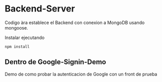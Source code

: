 # Backend-Server

Codigo àra establece el Backend con conexion a MongoDB usando mongoose.

Instalar ejecutando 

```
npm install
```

## Dentro de Google-Signin-Demo

Demo de como probar la autenticacion de Google con un front de prueba